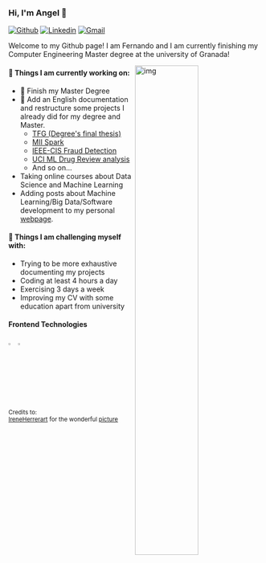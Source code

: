 ### Hi, I'm Angel 👋

[![Github](https://img.shields.io/badge/-Github-000?style=flat&logo=Github&logoColor=white)](https://github.com/FernandoRoldan93)
[![Linkedin](https://img.shields.io/badge/-LinkedIn-blue?style=flat&logo=Linkedin&logoColor=white)](https://www.linkedin.com/in/froldanzafra/)
[![Gmail](https://img.shields.io/badge/-Gmail-c14438?style=flat&logo=Gmail&logoColor=white)](mailto:Fernando.Roldan.Zafra@gmail.com)

Welcome to my Github page! I am Fernando and I am currently finishing my Computer Engineering Master degree at the university of Granada!  

<img align="right" alt="img" src="https://user-images.githubusercontent.com/115580099/216117504-79c09168-1659-44d6-9418-30a78456ba63.jpg" width="50%" height="auto" />

#### 🔭 Things I am currently working on:
- :rocket: Finish my Master Degree
- 🌱 Add an English documentation and restructure some projects I already did for my degree and Master.
	- [TFG (Degree's final thesis)](https://github.com/FernandoRoldan93/TFG)
	- [MII Spark](https://github.com/FernandoRoldan93/MII_Spark)
	- [IEEE-CIS Fraud Detection](https://github.com/FernandoRoldan93/MII_SIGE/tree/master/Laboratory_works/Practice_1)
	- [UCI ML Drug Review analysis](https://github.com/FernandoRoldan93/TID_MII)
	- And so on...
- Taking online courses about Data Science and Machine Learning
- Adding posts about Machine Learning/Big Data/Software development to my personal [webpage](https://roldanzafra.com).

#### :muscle: Things I am challenging myself with:
- Trying to be more exhaustive documenting my projects
- Coding at least 4 hours a day
- Exercising 3 days a week
- Improving my CV with some education apart from university

#### Frontend Technologies
<div>
	<img src ="https://user-images.githubusercontent.com/115580099/216125930-83dee92a-eadd-43fa-b8a8-54e2103842df.svg" alt="HTML5 logo" width="3%" title='HTML5'/>
	<img src ="https://user-images.githubusercontent.com/115580099/216127369-07c9c51b-25a4-4748-aa87-73ec2b3d58d8.svg" alt="HTML5 logo" width="3%" title='HTML5'/>
	
</div> 

<sub>Credits to: <br/>[IreneHerrerart](https://www.artstation.com/ireneherrera) for the wonderful [picture](https://github.com/FernandoRoldan93/FernandoRoldan93/blob/master/cover_image.jpg)</sub>

<!--
**FernandoRoldan93/FernandoRoldan93** is a ✨ _special_ ✨ repository because its `README.md` (this file) appears on your GitHub profile.

Here are some ideas to get you started:

- 🔭 I’m currently working on ...
- 🌱 I’m currently learning ...
- 👯 I’m looking to collaborate on ...
- 🤔 I’m looking for help with ...
- 💬 Ask me about ...
- 📫 How to reach me: ...
- ⚡ Fun fact: ...

- Finish my Computer Engineering Master Degree
	- :cloud: Cloud Computing [project](https://github.com/FernandoRoldan93/CC-Project). *In Progress: 50%* :chart_with_upwards_trend:

-->
<!--
**AngelOfDev13/AngelOfDev13** is a ✨ _special_ ✨ repository because its `README.md` (this file) appears on your GitHub profile.

Here are some ideas to get you started:

- 🔭 I’m currently working on ...
- 🌱 I’m currently learning ...
- 👯 I’m looking to collaborate on ...
- 🤔 I’m looking for help with ...
- 💬 Ask me about ...
- 📫 How to reach me: ...
- 😄 Pronouns: ...
- ⚡ Fun fact: ...
(https://user-images.githubusercontent.com/115580099/216117504-79c09168-1659-44d6-9418-30a78456ba63.jpg)
-->
